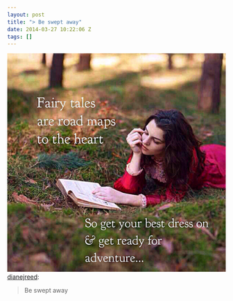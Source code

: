 ```yaml
---
layout: post
title: "> Be swept away"
date: 2014-03-27 10:22:06 Z
tags: []
---
```

![](/media/2014/03/80867455797.jpg)
[dianejreed](http://dianejreed.tumblr.com/post/80781054650/be-swept-away):

> Be swept away
